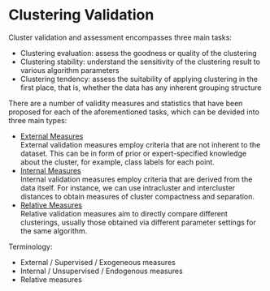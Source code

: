 # Clustering Validation
Cluster validation and assessment encompasses three main tasks:
- Clustering evaluation: assess the goodness or quality of the clustering
- Clustering stability: understand the sensitivity of the clustering result to various algorithm parameters
- Clustering tendency: assess the suitability of applying clustering in the first place, that is, whether the data has any inherent grouping structure

There are a number of validity measures and statistics that have been proposed for each of the aforementioned tasks, which can be devided into three main types:
- [External Measures](External%20Measures.md)  
  External validation measures employ criteria that are not inherent to the dataset. This can be in form of prior or expert-specified knowledge about the cluster, for example, class labels for each point.
- [Internal Measures](Internal%20Measures.md)  
  Internal validation measures employ criteria that are derived from the data itself. For instance, we can use intracluster and intercluster distances to obtain measures of cluster compactness and separation.
- [Relative Measures](Relative%20Measures.md)  
  Relative validation measures aim to directly compare different clusterings, usually those obtained via different parameter settings for the same algorithm.

Terminology:
- External / Supervised / Exogeneous measures
- Internal / Unsupervised / Endogenous measures
- Relative measures
